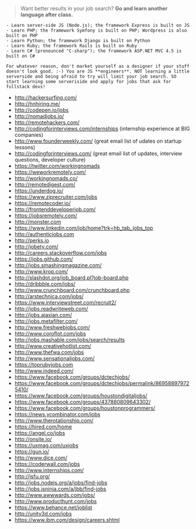 > Want better results in your job search? **Go and learn another language after class.**

    - Learn server-side JS (Node.js); the framework Express is built on JS
    - Learn PHP; the framework Symfony is built on PHP; Wordpress is also built on PHP
    - Learn Python; the framework Django is built on Python
    - Learn Ruby; the framework Rails is built on Ruby
    - Learn C# (pronounced "C-sharp"); the framework ASP.NET MVC 4.5 is built on C#

    For whatever reason, don't market yourself as a designer if your stuff doesn't look good. :-) You are JS **engineers**. NOT learning a little serverside and being afraid to try will limit your job search. SO start learning some serveriside and apply for jobs that ask for fullstack devs!

- http://hackersurfing.com/
- http://hnhiring.me/
- http://codepen.io/jobs
- http://nomadjobs.io/
- http://remotehackers.com/
- http://codingforinterviews.com/internships (internship experience at BIG companies)
- http://www.founderweekly.com/ (great email list of udates on startup lessons)
- http://codingforinterviews.com/ (great email list of updates, interview questions, developer culture)
- https://twitter.com/workingnomads
- https://weworkremotely.com/
- http://workingnomads.co/
- http://remotedigest.com/
- https://underdog.io/
- https://www.ziprecruiter.com/jobs
- https://remotecoder.io/
- http://frontenddeveloperjob.com/
- https://jobsremotely.com/
- http://monster.com
- https://www.linkedin.com/job/home?trk=hb_tab_jobs_top
- http://authenticjobs.com
- http://perks.io
- http://jobety.com/
- http://careers.stackoverflow.com/jobs
- https://jobs.github.com/
- http://jobs.smashingmagazine.com/
- http://www.krop.com/
- http://slashdot.org/job_board.pl?job-board.php
- http://dribbble.com/jobs/
- http://www.crunchboard.com/crunchboard.php
- http://arstechnica.com/jobs/
- https://www.interviewstreet.com/recruit2/
- http://jobs.readwriteweb.com/
- http://jobs.ajaxian.com/
- http://jobs.metafilter.com/
- http://www.freshwebjobs.com/
- http://www.coroflot.com/jobs
- http://jobs.mashable.com/jobs/search/results
- http://www.creativehotlist.com/
- http://www.thefwa.com/jobs
- http://www.sensationaljobs.com/
- https://toprubyjobs.com
- http://www.indeed.com/
- https://www.facebook.com/groups/dctechjobs/
- https://www.facebook.com/groups/dctechjobs/permalink/869588979725410/
- https://www.facebook.com/groups/houstondigitaljobs/
- https://www.facebook.com/groups/437880809643302/
- https://www.facebook.com/groups/houstonprogrammers/
- https://news.ycombinator.com/jobs
- http://www.therotationship.com/
- https://hired.com/home
- https://angel.co/jobs
- http://onsite.io/
- https://uxmag.com/uxjobs
- https://gun.io/
- http://www.dice.com/
- https://coderwall.com/jobs
- http://www.internships.com/
- http://jsfu.org/
- http://jobs.nodejs.org/a/jobs/find-jobs
- http://jobs.jsninja.com/a/jbb/find-jobs
- http://www.awwwards.com/jobs/
- http://www.producthunt.com/jobs
- https://www.behance.net/joblist
- http://unity3d.com/jobs
- https://www.ibm.com/design/careers.shtml